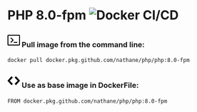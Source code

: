 # PHP 8.0-fpm ![Docker CI/CD](https://github.com/nathane/php/workflows/Docker%20CI/CD/badge.svg?branch=8.0-fpm)

### ![Terminal](icons/terminal.svg) Pull image from the command line:

```
docker pull docker.pkg.github.com/nathane/php/php:8.0-fpm
```

### ![Code](icons/code.svg) Use as base image in DockerFile:

```
FROM docker.pkg.github.com/nathane/php/php:8.0-fpm
```

